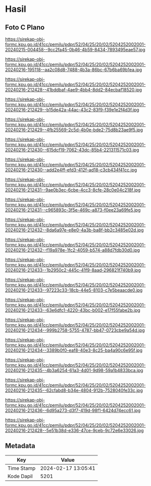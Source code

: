 # Hasil

## Foto C Plano

https://sirekap-obj-formc.kpu.go.id/41cc/pemilu/pdpr/52/04/25/20/02/5204252002001-20240215-004458--9cc2fa45-0b46-4b59-8434-7893495eae57.jpg

https://sirekap-obj-formc.kpu.go.id/41cc/pemilu/pdpr/52/04/25/20/02/5204252002001-20240216-195118--aa2c08d8-7488-4b3a-86bc-67b6ba69b1ea.jpg

https://sirekap-obj-formc.kpu.go.id/41cc/pemilu/pdpr/52/04/25/20/02/5204252002001-20240216-212428--41bddbaf-4ae9-4bb4-8dd2-84ecbaf18520.jpg

https://sirekap-obj-formc.kpu.go.id/41cc/pemilu/pdpr/52/04/25/20/02/5204252002001-20240216-212429--b15de42a-44ac-43c2-83f9-f39e1e2f4d3f.jpg

https://sirekap-obj-formc.kpu.go.id/41cc/pemilu/pdpr/52/04/25/20/02/5204252002001-20240216-212429--4fb25569-2c5d-4b0e-bde2-75d8b23ae9f5.jpg

https://sirekap-obj-formc.kpu.go.id/41cc/pemilu/pdpr/52/04/25/20/02/5204252002001-20240216-212430--615dcf19-7062-43dc-85b4-221311571c03.jpg

https://sirekap-obj-formc.kpu.go.id/41cc/pemilu/pdpr/52/04/25/20/02/5204252002001-20240216-212430--add2e4ff-efd3-412f-ad18-c3cb434f41cc.jpg

https://sirekap-obj-formc.kpu.go.id/41cc/pemilu/pdpr/52/04/25/20/02/5204252002001-20240216-212431--9ae0b3ec-6cbe-4cc3-8cfe-28c0e04c218f.jpg

https://sirekap-obj-formc.kpu.go.id/41cc/pemilu/pdpr/52/04/25/20/02/5204252002001-20240216-212431--c965893c-3f5e-469c-a873-f0ee23a69fe5.jpg

https://sirekap-obj-formc.kpu.go.id/41cc/pemilu/pdpr/52/04/25/20/02/5204252002001-20240216-212432--8da6a97e-e8e0-4a3b-ba8f-bb2c3485e02d.jpg

https://sirekap-obj-formc.kpu.go.id/41cc/pemilu/pdpr/52/04/25/20/02/5204252002001-20240216-212432--f19a978e-1fc2-4059-b574-a88d7fdb30d0.jpg

https://sirekap-obj-formc.kpu.go.id/41cc/pemilu/pdpr/52/04/25/20/02/5204252002001-20240216-212433--1b2950c2-445c-41f9-8aad-296821f740b9.jpg

https://sirekap-obj-formc.kpu.go.id/41cc/pemilu/pdpr/52/04/25/20/02/5204252002001-20240216-212433--97223c33-18cb-44e5-8103-c7e5beaacde0.jpg

https://sirekap-obj-formc.kpu.go.id/41cc/pemilu/pdpr/52/04/25/20/02/5204252002001-20240216-212433--63e6dfc1-4220-43bc-b002-e17f55fabe2b.jpg

https://sirekap-obj-formc.kpu.go.id/41cc/pemilu/pdpr/52/04/25/20/02/5204252002001-20240216-212434--999b2758-5755-4787-bb47-0723cbe9a54d.jpg

https://sirekap-obj-formc.kpu.go.id/41cc/pemilu/pdpr/52/04/25/20/02/5204252002001-20240216-212434--3389b0f0-eaf8-40e3-8c25-ba4a90c6e95f.jpg

https://sirekap-obj-formc.kpu.go.id/41cc/pemilu/pdpr/52/04/25/20/02/5204252002001-20240216-212435--4b3a6254-61a3-4d01-9d98-59a1b4833bca.jpg

https://sirekap-obj-formc.kpu.go.id/41cc/pemilu/pdpr/52/04/25/20/02/5204252002001-20240216-212435--62cfabd8-b34e-4804-912b-7528040fe33c.jpg

https://sirekap-obj-formc.kpu.go.id/41cc/pemilu/pdpr/52/04/25/20/02/5204252002001-20240216-212436--6d95a273-d3f7-419d-98f1-6424d74ecc61.jpg

https://sirekap-obj-formc.kpu.go.id/41cc/pemilu/pdpr/52/04/25/20/02/5204252002001-20240216-212428--5e51b38d-e336-47ce-9ceb-9c72e6e33026.jpg


## Metadata

| Key        | Value               |
| ---------- | ------------------- |
| Time Stamp | 2024-02-17 13:05:41 |
| Kode Dapil | 5201                |



